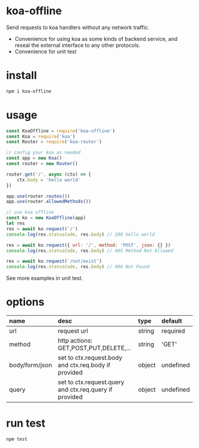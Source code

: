 # koa-offline
Send requests to koa handlers without any network traffic.
  * Convenience for using koa as some kinds of backend service, and reseal the external interface to any other protocols.
  * Convenience for unit test

# install

```bash
npm i koa-offline
```

# usage

```js
const KoaOffline = require('koa-offline')
const Koa = require('koa')
const Router = require('koa-router')

// config your koa as needed
const app = new Koa()
const router = new Router()

router.get('/', async (ctx) => {
	ctx.body = 'hello world'
})

app.use(router.routes())
app.use(router.allowedMethods())

// use koa offline
const ko = new KoaOffline(app)
let res
res = await ko.request('/')
console.log(res.statusCode, res.body) // 200 hello world

res = await ko.request({ url: '/', method: 'POST', json: {} })
console.log(res.statusCode, res.body) // 405 Method Not Allowed

res = await ko.request('/not/exist')
console.log(res.statusCode, res.body) // 404 Not Found
```

See more examples in unit test.

# options

| name | desc | type | default |
|:----|:----|:----|:----|
| url | request url | string | required |
| method | http actions: GET,POST,PUT,DELETE,... | string | 'GET' |
| body/form/json | set to ctx.request.body and ctx.req.body if provided | object | undefined |
| query | set to ctx.request.query and ctx.req.query if provided | object | undefined |

# run test

```bash
npm test
```
